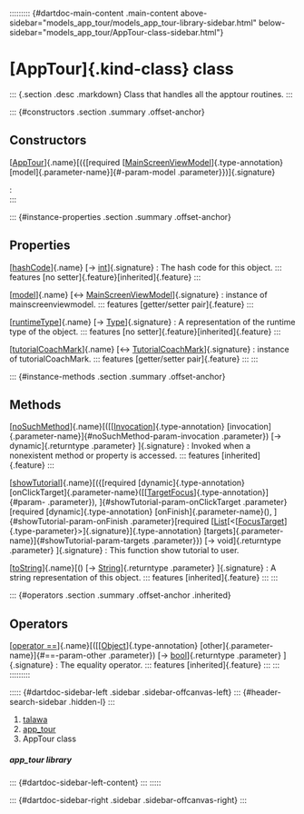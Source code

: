 ::::::::: {#dartdoc-main-content .main-content above-sidebar="models_app_tour/models_app_tour-library-sidebar.html" below-sidebar="models_app_tour/AppTour-class-sidebar.html"}
<div>

# [AppTour]{.kind-class} class

</div>

::: {.section .desc .markdown}
Class that handles all the apptour routines.
:::

::: {#constructors .section .summary .offset-anchor}
## Constructors

[[AppTour](../models_app_tour/AppTour/AppTour.html)]{.name}[({[required [[MainScreenViewModel](../view_model_main_screen_view_model/MainScreenViewModel-class.html)]{.type-annotation} [model]{.parameter-name}]{#-param-model .parameter}})]{.signature}

:   
:::

::: {#instance-properties .section .summary .offset-anchor}
## Properties

[[hashCode](https://api.flutter.dev/flutter/dart-core/Object/hashCode.html)]{.name} [→ [int](https://api.flutter.dev/flutter/dart-core/int-class.html)]{.signature}
:   The hash code for this object.
    ::: features
    [no setter]{.feature}[inherited]{.feature}
    :::

[[model](../models_app_tour/AppTour/model.html)]{.name} [↔ [MainScreenViewModel](../view_model_main_screen_view_model/MainScreenViewModel-class.html)]{.signature}
:   instance of mainscreenviewmodel.
    ::: features
    [getter/setter pair]{.feature}
    :::

[[runtimeType](https://api.flutter.dev/flutter/dart-core/Object/runtimeType.html)]{.name} [→ [Type](https://api.flutter.dev/flutter/dart-core/Type-class.html)]{.signature}
:   A representation of the runtime type of the object.
    ::: features
    [no setter]{.feature}[inherited]{.feature}
    :::

[[tutorialCoachMark](../models_app_tour/AppTour/tutorialCoachMark.html)]{.name} [↔ [TutorialCoachMark](https://pub.dev/documentation/tutorial_coach_mark/1.2.12/tutorial_coach_mark/TutorialCoachMark-class.html)]{.signature}
:   instance of tutorialCoachMark.
    ::: features
    [getter/setter pair]{.feature}
    :::
:::

::: {#instance-methods .section .summary .offset-anchor}
## Methods

[[noSuchMethod](https://api.flutter.dev/flutter/dart-core/Object/noSuchMethod.html)]{.name}[([[[Invocation](https://api.flutter.dev/flutter/dart-core/Invocation-class.html)]{.type-annotation} [invocation]{.parameter-name}]{#noSuchMethod-param-invocation .parameter}) [→ dynamic]{.returntype .parameter} ]{.signature}
:   Invoked when a nonexistent method or property is accessed.
    ::: features
    [inherited]{.feature}
    :::

[[showTutorial](../models_app_tour/AppTour/showTutorial.html)]{.name}[({[required [dynamic]{.type-annotation} [onClickTarget]{.parameter-name}([[[TargetFocus](https://pub.dev/documentation/tutorial_coach_mark/1.2.12/tutorial_coach_mark/TargetFocus-class.html)]{.type-annotation}]{#param- .parameter}), ]{#showTutorial-param-onClickTarget .parameter}[required [dynamic]{.type-annotation} [onFinish]{.parameter-name}(), ]{#showTutorial-param-onFinish .parameter}[required [[List](https://api.flutter.dev/flutter/dart-core/List-class.html)[\<[[FocusTarget](../models_app_tour/FocusTarget-class.html)]{.type-parameter}\>]{.signature}]{.type-annotation} [targets]{.parameter-name}]{#showTutorial-param-targets .parameter}}) [→ void]{.returntype .parameter} ]{.signature}
:   This function show tutorial to user.

[[toString](https://api.flutter.dev/flutter/dart-core/Object/toString.html)]{.name}[() [→ [String](https://api.flutter.dev/flutter/dart-core/String-class.html)]{.returntype .parameter} ]{.signature}
:   A string representation of this object.
    ::: features
    [inherited]{.feature}
    :::
:::

::: {#operators .section .summary .offset-anchor .inherited}
## Operators

[[operator ==](https://api.flutter.dev/flutter/dart-core/Object/operator_equals.html)]{.name}[([[[Object](https://api.flutter.dev/flutter/dart-core/Object-class.html)]{.type-annotation} [other]{.parameter-name}]{#==-param-other .parameter}) [→ [bool](https://api.flutter.dev/flutter/dart-core/bool-class.html)]{.returntype .parameter} ]{.signature}
:   The equality operator.
    ::: features
    [inherited]{.feature}
    :::
:::
:::::::::

::::: {#dartdoc-sidebar-left .sidebar .sidebar-offcanvas-left}
::: {#header-search-sidebar .hidden-l}
:::

1.  [talawa](../index.html)
2.  [app_tour](../models_app_tour/)
3.  AppTour class

##### app_tour library

::: {#dartdoc-sidebar-left-content}
:::
:::::

::: {#dartdoc-sidebar-right .sidebar .sidebar-offcanvas-right}
:::
